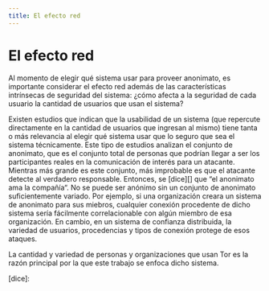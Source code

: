 ```yaml
---
title: El efecto red
---
```


El efecto red
=============

Al momento de elegir qué sistema usar para proveer anonimato, es importante considerar el efecto red además de las características
intrínsecas de seguridad del sistema: ¿cómo afecta a la seguridad de cada usuario la cantidad de usuarios que usan el sistema?

Existen estudios que indican que la usabilidad de un sistema (que repercute directamente en la cantidad de usuarios que ingresan
al mismo) tiene tanta o más relevancia al elegir qué sistema usar que lo seguro que sea el sistema técnicamente. Este tipo de
estudios analizan el conjunto de anonimato, que es el conjunto total de personas que podrían llegar a ser los participantes reales
en la comunicación de interés para un atacante. Mientras más grande es este conjunto, más improbable es que el atacante detecte al
verdadero responsable. Entonces, se [dice][] que “el anonimato ama la compañía“. No se puede ser anónimo sin un conjunto de anonimato
suficientemente variado. Por ejemplo, si una organización creara un sistema de anonimato para sus miebros, cualquier conexión
procedente de dicho sistema sería fácilmente correlacionable con algún miembro de esa organización. En cambio, en un sistema de
confianza distribuida, la variedad de usuarios, procedencias y tipos de conexión protege de esos ataques.

La cantidad y variedad de personas y organizaciones que usan Tor es la razón principal por la que este trabajo se enfoca dicho
sistema.

[dice]: 
